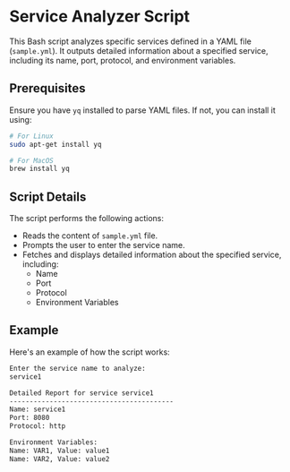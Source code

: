# Service Analyzer Script

This Bash script analyzes specific services defined in a YAML file (`sample.yml`). It outputs detailed information about a specified service, including its name, port, protocol, and environment variables.

## Prerequisites

Ensure you have `yq` installed to parse YAML files. If not, you can install it using:

```bash
# For Linux
sudo apt-get install yq

# For MacOS
brew install yq
```

## Script Details

The script performs the following actions:

- Reads the content of `sample.yml` file.
- Prompts the user to enter the service name.
- Fetches and displays detailed information about the specified service, including:
  - Name
  - Port
  - Protocol
  - Environment Variables

## Example

Here's an example of how the script works:

```bash
Enter the service name to analyze:
service1

Detailed Report for service service1
-----------------------------------------
Name: service1
Port: 8080
Protocol: http 

Environment Variables:
Name: VAR1, Value: value1
Name: VAR2, Value: value2
```
